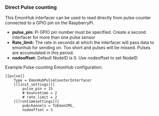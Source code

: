 ### Direct Pulse counting

This EmonHub interfacer can be used to read directly from pulse counter connected to a GPIO pin on the RaspberryPi.

- **pulse_pin:** Pi GPIO pin number must be specified. Create a second interfacer for more than one pulse sensor
- **Rate_limit:** The rate in seconds at which the interfacer will pass data to emonhub for sending on. Too short and pulses will be missed. Pulses are accumulated in this period.
- **nodeoffset:** Default NodeID is 0. Use nodeoffset to set NodeID

Example Pulse counting EmonHub configuration:

    [[pulse]]
        Type = EmonHubPulseCounterInterfacer
        [[[init_settings]]]
            pulse_pin = 15
            # bouncetime = 2
            # rate_limit = 2
        [[[runtimesettings]]]
            pubchannels = ToEmonCMS,
            nodeoffset = 3

